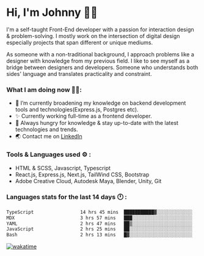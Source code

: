 # Hi, I'm Johnny 👋🧑‍

I'm a self-taught Front-End developer with a passion for interaction design & problem-solving. I mostly work on the intersection of digital design especially projects that span different or unique mediums.

As someone with a non-traditional background, I approach problems like a designer with knowledge from my previous field. I like to see myself as a bridge between designers and developers. Someone who understands both sides' language and translates practicality and constraint.

### What I am doing now 🧑‍💻:

- 🔭 I’m currently broadening my knowledge on backend development tools and technologies(Express.js, Postgres etc).
- ✨ Currently working full-time as a frontend developer.
- 📖 Always hungry for knowledge & stay up-to-date with the latest technologies and trends.
- 🌏 Contact me on [LinkedIn](https://www.linkedin.com/in/johchai/)

### Tools & Languages used ⚙️ :

- HTML & SCSS, Javascript, Typescript
- React.js, Express.js, Next.js, TailWind CSS, Bootstrap
- Adobe Creative Cloud, Autodesk Maya, Blender, Unity, Git

### Languages stats for the last 14 days 🕛 :

<!--START_SECTION:waka-->

```txt
TypeScript                 14 hrs 45 mins  ███████████▓░░░░░░░░░░░░░   46.77 %
MDX                        3 hrs 57 mins   ███░░░░░░░░░░░░░░░░░░░░░░   12.56 %
YAML                       2 hrs 47 mins   ██▒░░░░░░░░░░░░░░░░░░░░░░   08.83 %
JavaScript                 2 hrs 25 mins   ██░░░░░░░░░░░░░░░░░░░░░░░   07.69 %
Bash                       2 hrs 13 mins   █▓░░░░░░░░░░░░░░░░░░░░░░░   07.04 %
```

<!--END_SECTION:waka-->

[![wakatime](https://wakatime.com/badge/user/0cd14e89-b357-451d-b5c1-4a79286fb5a6.svg)](https://wakatime.com/@0cd14e89-b357-451d-b5c1-4a79286fb5a6)
